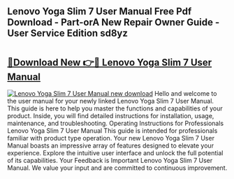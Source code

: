 ## Lenovo Yoga Slim 7 User Manual Free Pdf Download - Part-orA New Repair Owner Guide - User Service Edition sd8yz

# <h2><a href="http://bc19863.oget.top/?id=Lenovo+Yoga+Slim+7+User+Manual">🔗Download New 👉🔴 Lenovo Yoga Slim 7 User Manual</a></h2>

[![Lenovo Yoga Slim 7 User Manual new download](https://i.imgur.com/5g1atiW.png)](http://bc19863.oget.top/?id=Lenovo+Yoga+Slim+7+User+Manual)
Hello and welcome to the user manual for your newly linked Lenovo Yoga Slim 7 User Manual. This guide is here to help you master the functions and capabilities of your product. Inside, you will find detailed instructions for installation, usage, maintenance, and troubleshooting. Operating Instructions for Professionals Lenovo Yoga Slim 7 User Manual This guide is intended for professionals familiar with product type operation. Your new Lenovo Yoga Slim 7 User Manual boasts an impressive array of features designed to elevate your experience. Explore the intuitive user interface and unlock the full potential of its capabilities. Your Feedback is Important Lenovo Yoga Slim 7 User Manual. We value your input and are committed to continuous improvement.
